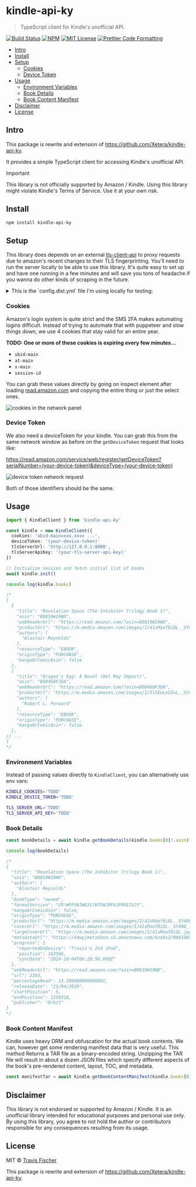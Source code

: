 # kindle-api-ky <!-- omit from toc -->

> TypeScript client for Kindle's unofficial API.

<p>
  <a href="https://github.com/transitive-bullshit/kindle-api-ky/actions/workflows/main.yml"><img alt="Build Status" src="https://github.com/transitive-bullshit/kindle-api-ky/actions/workflows/main.yml/badge.svg" /></a>
  <a href="https://www.npmjs.com/package/kindle-api-ky"><img alt="NPM" src="https://img.shields.io/npm/v/kindle-api-ky.svg" /></a>
  <a href="https://github.com/transitive-bullshit/kindle-api-ky/blob/main/license"><img alt="MIT License" src="https://img.shields.io/badge/license-MIT-blue" /></a>
  <a href="https://prettier.io"><img alt="Prettier Code Formatting" src="https://img.shields.io/badge/code_style-prettier-brightgreen.svg" /></a>
</p>

- [Intro](#intro)
- [Install](#install)
- [Setup](#setup)
  - [Cookies](#cookies)
  - [Device Token](#device-token)
- [Usage](#usage)
  - [Environment Variables](#environment-variables)
  - [Book Details](#book-details)
  - [Book Content Manifest](#book-content-manifest)
- [Disclaimer](#disclaimer)
- [License](#license)

## Intro

This package is rewrite and extension of https://github.com/Xetera/kindle-api-ky.

It provides a simple TypeScript client for accessing Kindle's unofficial API.

> [!IMPORTANT]
> This library is not officially supported by Amazon / Kindle. Using this library might violate Kindle's Terms of Service. Use it at your own risk.

## Install

```sh
npm install kindle-api-ky
```

## Setup

This library does depends on an external [tls-client-api](https://github.com/bogdanfinn/tls-client-api) to proxy requests due to amazon's recent changes to their TLS fingerprinting. You'll need to run the server locally to be able to use this library. It's quite easy to set up and have one running in a few minutes and will save you tons of headache if you wanna do other kinds of scraping in the future.

<details>

<summary>
This is the `config.dist.yml` file I'm using locally for testing:
</summary>

The only thing I changed form the defaults is the `api_auth_keys` which you'll need to set as an environment variable `TLS_SERVER_API_KEY`.

```yml
env: dev

app_project: tls-client
app_family: tls-client
app_name: api

log:
  handlers:
    main:
      formatter: console
      level: info
      timestamp_format: '15:04:05:000'
      type: iowriter
      writer: stdout

sentry:
  dsn: ''
  release: ''
  tags:
    project: tls-client
    component: tls-client-api

api:
  port: 8080
  mode: release
  health:
    port: 8081
  timeout:
    read: 120s
    write: 120s
    idle: 120s

api_auth_keys: ['agentic-auth-key']

api_cors_allowed_origin_pattern: ''
api_cors_allowed_headers: ['X-API-KEY', 'X-API-VIEW', 'Content-Type']
api_cors_allowed_methods: ['POST', 'GET', 'PUT', 'DELETE']
```

</details>

### Cookies

Amazon's login system is quite strict and the SMS 2FA makes automating logins difficult. Instead of trying to automate that with puppeteer and slow things down, we use 4 cookies that stay valid for an entire year.

**TODO: One or more of these cookies is expiring every few minutes...**

- `ubid-main`
- `at-main`
- `x-main`
- `session-id`

You can grab these values directly by going on inspect element after loading [read.amazon.com](https://read.amazon.com) and copying the entire thing or just the select ones.

![cookies in the network panel](./assets/cookie-demonstration.png)

### Device Token

We also need a deviceToken for your kindle. You can grab this from the same network window as before on the `getDeviceToken` request that looks like:

https://read.amazon.com/service/web/register/getDeviceToken?serialNumber=(your-device-token)&deviceType=(your-device-token)

![device token network request](./assets/kindle-device-token.png)

Both of those identifiers should be the same.

## Usage

```ts
import { KindleClient } from 'kindle-api-ky'

const kindle = new KindleClient({
  cookies: 'ubid-main=xxx.xxxx ...',
  deviceToken: '(your-device-token)'
  tlsServerUrl: 'http://127.0.0.1:8080',
  tlsServerApiKey: '(your-tls-server-api-key)'
})

// Initialize session and fetch initial list of books
await kindle.init()

console.log(kindle.books)

/*
[
  {
    "title": "Revelation Space (The Inhibitor Trilogy Book 1)",
    "asin": "B0819W19WD",
    "webReaderUrl": "https://read.amazon.com/?asin=B0819W19WD",
    "productUrl": "https://m.media-amazon.com/images/I/41sMaof0iQL._SY400_.jpg",
    "authors": [
      "Alastair Reynolds"
    ],
    "resourceType": "EBOOK",
    "originType": "PURCHASE",
    "mangaOrComicAsin": false
  },
  {
    "title": "Dragon's Egg: A Novel (Del Rey Impact)",
    "asin": "B004G8PJDA",
    "webReaderUrl": "https://read.amazon.com/?asin=B004G8PJDA",
    "productUrl": "https://m.media-amazon.com/images/I/51SEoLeSZuL._SY400_.jpg",
    "authors": [
      "Robert L. Forward"
    ],
    "resourceType": "EBOOK",
    "originType": "PURCHASE",
    "mangaOrComicAsin": false
  },
// ...
]
*/
```

### Environment Variables

Instead of passing values directly to `KindleClient`, you can alternatively use env vars:

```sh
KINDLE_COOKIES='TODO'
KINDLE_DEVICE_TOKEN='TODO'

TLS_SERVER_URL='TODO'
TLS_SERVER_API_KEY='TODO'
```

### Book Details

```ts
const bookDetails = await kindle.getBookDetails(kindle.books[0]!.asin)

console.log(bookDetails)

/*
{
  "title": "Revelation Space (The Inhibitor Trilogy Book 1)",
  "asin": "B0819W19WD",
  "authors": [
    "Alastair Reynolds"
  ],
  "bookType": "owned",
  "formatVersion": "CR!WPPV87W8317H7FWJRF6JFMVE7SJY",
  "mangaOrComicAsin": false,
  "originType": "PURCHASE",
  "productUrl": "https://m.media-amazon.com/images/I/41sMaof0iQL._SY400_.jpg",
  "coverUrl": "https://m.media-amazon.com/images/I/41sMaof0iQL._SY400_.jpg",
  "largeCoverUrl": "https://m.media-amazon.com/images/I/41sMaof0iQL.jpg",
  "metadataUrl": "https://k4wyjmetadata.s3.amazonaws.com/books2/B0819W19WD/da38557c/CR%21WPPV87W8317H7FWJRF6JFMVE7SJY/book/YJmetadata.jsonp?X-Amz-Algorithm=AWS4-HMAC-SHA256&X-Amz-Date=20241004T063350Z&X-Amz-SignedHeaders=host&X-Amz-Expires=600&X-Amz-Credential=AKIAUHDZ6VO6DPMXT2XV%2F20241004%2Fus-east-1%2Fs3%2Faws4_request&X-Amz-Signature=e6cd53784e98d2ea5b8cea256c9403341be4ae103f31fabddd26cc173a0cd1f1",
  "progress": {
    "reportedOnDevice": "Travis's 2nd iPad",
    "position": 163586,
    "syncDate": "2024-10-04T06:28:56.000Z"
  },
  "webReaderUrl": "https://read.amazon.com/?asin=B0819W19WD",
  "srl": 2393,
  "percentageRead": 13.100000000000001,
  "releaseDate": "21/04/2020",
  "startPosition": 5,
  "endPosition": 1250310,
  "publisher": "Orbit"
}
*/
```

### Book Content Manifest

Kindle uses heavy DRM and obfuscation for the actual book contents. We can, however get some rendering manifest data that is very useful. This method Returns a TAR file as a binary-encoded string. Unzipping the TAR file will result in about a dozen JSON files which specify different aspects of the book's pre-rendered content, layout, TOC, and metadata.

```ts
const manifestTar = await kindle.getBookContentManifest(kindle.books[0]!.asin)
```

## Disclaimer

This library is not endorsed or supported by Amazon / Kindle. It is an unofficial library intended for educational purposes and personal use only. By using this library, you agree to not hold the author or contributors responsible for any consequences resulting from its usage.

## License

MIT © [Travis Fischer](https://x.com/transitive_bs)

This package is rewrite and extension of https://github.com/Xetera/kindle-api-ky.

